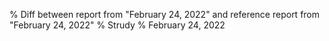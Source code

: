 % Diff between report from "February 24, 2022" and reference report from "February 24, 2022"
% Strudy
% February 24, 2022


